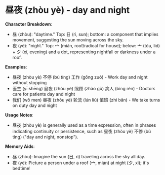 # **昼夜 (zhòu yè) - day and night**

**Character Breakdown**:  
- 昼 (zhòu): "daytime." Top: 日 (rì, sun); bottom: a component that implies movement, suggesting the sun moving across the sky.  
- 夜 (yè): "night." Top: 宀 (mián, roof/radical for house); below: 亠 (tóu, lid) + 夕 (xī, evening) and a dot, representing nightfall or darkness under a roof.

**Examples**:  
- 昼夜 (zhòu yè) 不停 (bù tíng) 工作 (gōng zuò) - Work day and night without stopping  
- 医生 (yī shēng) 昼夜 (zhòu yè) 照顾 (zhào gù) 病人 (bìng rén) - Doctors care for patients day and night  
- 我们 (wǒ men) 昼夜 (zhòu yè) 轮流 (lún liú) 值班 (zhí bān) - We take turns on duty day and night

**Usage Notes**:  
- 昼夜 (zhòu yè) is generally used as a time expression, often in phrases indicating continuity or persistence, such as 昼夜 (zhòu yè) 不停 (bù tíng) ("day and night, nonstop").

**Memory Aids**:  
- 昼 (zhòu): Imagine the sun (日, rì) traveling across the sky all day.  
- 夜 (yè): Picture a person under a roof (宀, mián) at night (夕, xī); it's bedtime!